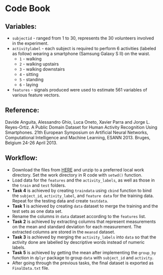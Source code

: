 # Code Book

## Variables:
* `subjectid` - ranged from 1 to 30, represents the 30 volunteers involved in the experiment.
* `activitylabel` - each subject is required to perform 6 activities (labeled as follow) wearing a smartphone (Samsung Galaxy S II) on the waist.
  * `1` - walking
  * `2` - walking upstairs
  * `3` - walking downstairs
  * `4` - sitting
  * `5` - standing
  * `6` - laying
* `features` - signals produced were used to estimate 561 variables of various feature vectors.

## Reference:
Davide Anguita, Alessandro Ghio, Luca Oneto, Xavier Parra and Jorge L. Reyes-Ortiz. A Public Domain Dataset for Human Activity Recognition Using Smartphones. 21th European Symposium on Artificial Neural Networks, Computational Intelligence and Machine Learning, ESANN 2013. Bruges, Belgium 24-26 April 2013.

## Workflow:
* Download the files from [HERE](https://d396qusza40orc.cloudfront.net/getdata%2Fprojectfiles%2FUCI%20HAR%20Dataset.zip) and unzip to a preferred local work directory. Set the work directory in R code with `setwd()` function.
* Load data for the `features` and the `activity_labels`, as well as those in the `train` and `test` folders.
* **Task 4** is achieved by creating `traindata` using `cbind` function to bind the `subject_id`, `activity_label`, and `feature data` for the training data. Repeat for the testing data and create `testdata`.
* **Task 1** is achieved by creating `data` dataset to merge the training and the test sets as one data set.
* Rename the columns in `data` dataset according to the `features` list.
* **Task 2** is achieved by extracting columns that represent measurements on the mean and standard deviation for each measurement. The extracted columns are stored in the `meansd` dataset.
* **Task 3** is achieved by merging the `activity_labels` into `data` so that the activity done are labelled by descriptive words instead of numeric labels.
* **Task 5** is achieved by getting the mean after implementing the `group_by` function in `dplyr` package to group `data` with `subject_id` and `activity`.
* After going through the previous tasks, the final dataset is exported as `FinalData.txt` file.
